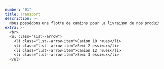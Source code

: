 ```yaml
---
number: "01"
title: Transport
description: >-
  Nous possédons une flotte de camions pour la livraison de nos produits et nous vous garantissons un service rapide et efficace.
extra: >-
  <br>
  <ul class="list--arrow">
    <li class="list--arrow-item">Camion 10 roues</li>
    <li class="list--arrow-item">Semi 2 essieux</li>
    <li class="list--arrow-item">Camion 12 roues</li>
    <li class="list--arrow-item">Semi 3 essieux</li>
  </ul>
---
```

